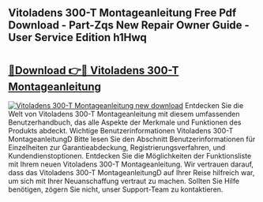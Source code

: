 ## Vitoladens 300-T Montageanleitung Free Pdf Download - Part-Zqs New Repair Owner Guide - User Service Edition h1Hwq

# <h2><a href="http://df6chh7.blite.top/?on=Vitoladens+300-T+Montageanleitung">🔗Download 👉🔴 Vitoladens 300-T Montageanleitung</a></h2>

[![Vitoladens 300-T Montageanleitung new download](https://i.imgur.com/lujVjoI.png)](http://df6chh7.blite.top/?on=Vitoladens+300-T+Montageanleitung)
Entdecken Sie die Welt von Vitoladens 300-T Montageanleitung mit diesem umfassenden Benutzerhandbuch, das alle Aspekte der Merkmale und Funktionen des Produkts abdeckt. Wichtige Benutzerinformationen Vitoladens 300-T MontageanleitungD Bitte lesen Sie den Abschnitt Benutzerinformationen für Einzelheiten zur Garantieabdeckung, Registrierungsverfahren, und Kundendienstoptionen. Entdecken Sie die Möglichkeiten der Funktionsliste mit Ihrem neuen Vitoladens 300-T Montageanleitung. Wir vertrauen darauf, dass das Vitoladens 300-T MontageanleitungD auf Ihrer Reise hilfreich war, um sich mit Ihrer Neuanschaffung vertraut zu machen. Sollten Sie Hilfe benötigen, zögern Sie nicht, unser Support-Team zu kontaktieren.
